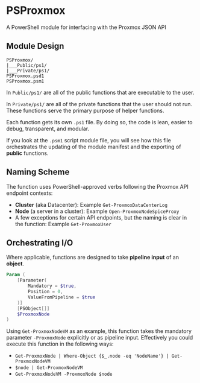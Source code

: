 # PSProxmox
A PowerShell module for interfacing with the Proxmox JSON API

## Module Design
```
PSProxmox/
|___Public/ps1/
|___Private/ps1/
PSProxmox.psd1
PSProxmox.psm1
```
In `Public/ps1/` are all of the public functions that are executable to the user.

In `Private/ps1/` are all of the private functions that the user should not run. These functions serve the primary purpose of helper functions. 

Each function gets its own `.ps1` file. By doing so, the code is lean, easier to debug, transparent, and modular.

If you look at the `.psm1` script module file, you will see how this file orchestrates the updating of the module manifest and the exporting of **public** functions.

## Naming Scheme
The function uses PowerShell-approved verbs following the Proxmox API endpoint contexts:
- **Cluster** (aka Datacenter): Example `Get-ProxmoxDataCenterLog`
- **Node** (a server in a cluster): Example `Open-ProxmoxNodeSpiceProxy`
- A few exceptions for certain API endpoints, but the naming is clear in the function: Example `Get-ProxmoxUser`

## Orchestrating I/O
Where applicable, functions are designed to take **pipeline input** of an **object**.
```powershell
Param (
    [Parameter(
        Mandatory = $true,
        Position = 0,
        ValueFromPipeline = $true
    )]
    [PSObject[]]
    $ProxmoxNode
)
```
Using `Get-ProxmoxNodeVM` as an example, this function takes the mandatory parameter `-ProxmoxNode` explicitly or as pipeline input. Effectively you could execute this function in the following ways:
- `Get-ProxmoxNode | Where-Object {$_.node -eq 'NodeName'} | Get-ProxmoxNodeVM`
- `$node | Get-ProxmoxNodeVM`
- `Get-ProxmoxNodeVM -ProxmoxNode $node`
